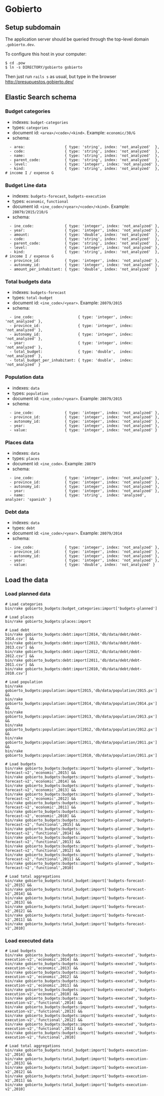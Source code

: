 # Gobierto

## Setup subdomain

The application server should be queried through the top-level domain `.gobierto.dev`.

To configure this host in your computer:

```
$ cd .pow
$ ln -s DIRECTORY/gobierto gobierto
```

Then just run `rails s` as usual, but type in the browser http://presupuestos.gobierto.dev/

## Elastic Search schema

### Budget categories

- indexes: `budget-categories`
- types: `categories`
- document id: `<area>/<code>/<kind>`. Example: `economic/30/G`
- schema:

```
  - area:                  { type: 'string', index: 'not_analyzed'  },
  - code:                  { type: 'string', index: 'not_analyzed'  },
  - name:                  { type: 'string', index: 'not_analyzed'  },
  - parent_code:           { type: 'string', index: 'not_analyzed'  },
  - level:                 { type: 'integer', index: 'not_analyzed' },
  - kind:                  { type: 'string', index: 'not_analyzed'  }, # income I / expense G
```

### Budget Line data

- indexes: `budgets-forecast`, `budgets-execution`
- types: `economic`, `functional`
- document id: `<ine_code>/<year>/<code>/<kind>`. Example: `28079/2015/210/G`
- schema:

```
  - ine_code:              { type: 'integer', index: 'not_analyzed' },
  - year:                  { type: 'integer', index: 'not_analyzed' },
  - amount:                { type: 'double', index: 'not_analyzed'  },
  - code:                  { type: 'string', index: 'not_analyzed'  },
  - parent_code:           { type: 'string', index: 'not_analyzed'  },
  - level:                 { type: 'integer', index: 'not_analyzed' },
  - kind:                  { type: 'string', index: 'not_analyzed'  }, # income I / expense G
  - province_id:           { type: 'integer', index: 'not_analyzed' },
  - autonomy_id:           { type: 'integer', index: 'not_analyzed' },
  - amount_per_inhabitant: { type: 'double', index: 'not_analyzed'  }
```

### Total budgets data

- indexes: `budgets-forecast`
- types: `total-budget`
- document id: `<ine_code>/<year>`. Example: `28079/2015`
- schema:

```
  - ine_code:                    { type: 'integer', index: 'not_analyzed' },
  - province_id:                 { type: 'integer', index: 'not_analyzed' },
  - autonomy_id:                 { type: 'integer', index: 'not_analyzed' },
  - year:                        { type: 'integer', index: 'not_analyzed' },
  - total_budget:                { type: 'double',  index: 'not_analyzed' },
  - total_budget_per_inhabitant: { type: 'double',  index: 'not_analyzed' }
```

### Population data

- indexes: `data`
- types: `population`
- document id: `<ine_code>/<year>`. Example: `28079/2015`
- schema:

```
  - ine_code:              { type: 'integer', index: 'not_analyzed' },
  - province_id:           { type: 'integer', index: 'not_analyzed' },
  - autonomy_id:           { type: 'integer', index: 'not_analyzed' },
  - year:                  { type: 'integer', index: 'not_analyzed' },
  - value:                 { type: 'integer', index: 'not_analyzed' }
```

### Places data

- indexes: `data`
- types: `places`
- document id: `<ine_code>`. Example: `28079`
- schema:

```
  - ine_code:              { type: 'integer', index: 'not_analyzed' },
  - province_id:           { type: 'integer', index: 'not_analyzed' },
  - autonomy_id:           { type: 'integer', index: 'not_analyzed' },
  - year:                  { type: 'integer', index: 'not_analyzed' },
  - name:                  { type: 'string',  index: 'analyzed', analyzer: 'spanish' }
```

### Debt data

- indexes: `data`
- types: `debt`
- document id: `<ine_code>/<year>`. Example: `28079/2014`
- schema:

```
  - ine_code:              { type: 'integer', index: 'not_analyzed' },
  - province_id:           { type: 'integer', index: 'not_analyzed' },
  - autonomy_id:           { type: 'integer', index: 'not_analyzed' },
  - year:                  { type: 'integer', index: 'not_analyzed' },
  - value:                 { type: 'double', index: 'not_analyzed' }
```


## Load the data


### Load planned data

```
# Load categories
bin/rake gobierto_budgets:budget_categories:import['budgets-planned']

# Load places
bin/rake gobierto_budgets:places:import

# Load debt
bin/rake gobierto_budgets:debt:import[2014,'db/data/debt/debt-2014.csv'] &&
bin/rake gobierto_budgets:debt:import[2013,'db/data/debt/debt-2013.csv'] &&
bin/rake gobierto_budgets:debt:import[2012,'db/data/debt/debt-2012.csv'] &&
bin/rake gobierto_budgets:debt:import[2011,'db/data/debt/debt-2011.csv'] &&
bin/rake gobierto_budgets:debt:import[2010,'db/data/debt/debt-2010.csv']

# Load population
bin/rake gobierto_budgets:population:import[2015,'db/data/population/2015.px'] &&
bin/rake gobierto_budgets:population:import[2014,'db/data/population/2014.px'] &&
bin/rake gobierto_budgets:population:import[2013,'db/data/population/2013.px'] &&
bin/rake gobierto_budgets:population:import[2012,'db/data/population/2012.px'] &&
bin/rake gobierto_budgets:population:import[2011,'db/data/population/2011.px'] &&
bin/rake gobierto_budgets:population:import[2010,'db/data/population/2011.px']

# Load budgets
bin/rake gobierto_budgets:budgets:import['budgets-planned','budgets-forecast-v2','economic',2015] &&
bin/rake gobierto_budgets:budgets:import['budgets-planned','budgets-forecast-v2','economic',2014] &&
bin/rake gobierto_budgets:budgets:import['budgets-planned','budgets-forecast-v2','economic',2013] &&
bin/rake gobierto_budgets:budgets:import['budgets-planned','budgets-forecast-v2','economic',2012] &&
bin/rake gobierto_budgets:budgets:import['budgets-planned','budgets-forecast-v2','economic',2011] &&
bin/rake gobierto_budgets:budgets:import['budgets-planned','budgets-forecast-v2','economic',2010] &&
bin/rake gobierto_budgets:budgets:import['budgets-planned','budgets-forecast-v2','functional',2015] &&
bin/rake gobierto_budgets:budgets:import['budgets-planned','budgets-forecast-v2','functional',2014] &&
bin/rake gobierto_budgets:budgets:import['budgets-planned','budgets-forecast-v2','functional',2013] &&
bin/rake gobierto_budgets:budgets:import['budgets-planned','budgets-forecast-v2','functional',2012] &&
bin/rake gobierto_budgets:budgets:import['budgets-planned','budgets-forecast-v2','functional',2011] &&
bin/rake gobierto_budgets:budgets:import['budgets-planned','budgets-forecast-v2','functional',2010]

# Load total aggregations
bin/rake gobierto_budgets:total_budget:import['budgets-forecast-v2',2015] && 
bin/rake gobierto_budgets:total_budget:import['budgets-forecast-v2',2014] &&
bin/rake gobierto_budgets:total_budget:import['budgets-forecast-v2',2013] &&
bin/rake gobierto_budgets:total_budget:import['budgets-forecast-v2',2012] &&
bin/rake gobierto_budgets:total_budget:import['budgets-forecast-v2',2011] &&
bin/rake gobierto_budgets:total_budget:import['budgets-forecast-v2',2010]
```

### Load executed data

```
# Load budgets
bin/rake gobierto_budgets:budgets:import['budgets-executed','budgets-execution-v2','economic',2014] &&
bin/rake gobierto_budgets:budgets:import['budgets-executed','budgets-execution-v2','economic',2013] &&
bin/rake gobierto_budgets:budgets:import['budgets-executed','budgets-execution-v2','economic',2012] &&
bin/rake gobierto_budgets:budgets:import['budgets-executed','budgets-execution-v2','economic',2011] &&
bin/rake gobierto_budgets:budgets:import['budgets-executed','budgets-execution-v2','economic',2010] &&
bin/rake gobierto_budgets:budgets:import['budgets-executed','budgets-execution-v2','functional',2014] &&
bin/rake gobierto_budgets:budgets:import['budgets-executed','budgets-execution-v2','functional',2013] &&
bin/rake gobierto_budgets:budgets:import['budgets-executed','budgets-execution-v2','functional',2012] &&
bin/rake gobierto_budgets:budgets:import['budgets-executed','budgets-execution-v2','functional',2011] &&
bin/rake gobierto_budgets:budgets:import['budgets-executed','budgets-execution-v2','functional',2010]

# Load total aggregations
bin/rake gobierto_budgets:total_budget:import['budgets-execution-v2',2014] &&
bin/rake gobierto_budgets:total_budget:import['budgets-execution-v2',2013] &&
bin/rake gobierto_budgets:total_budget:import['budgets-execution-v2',2012] &&
bin/rake gobierto_budgets:total_budget:import['budgets-execution-v2',2011] &&
bin/rake gobierto_budgets:total_budget:import['budgets-execution-v2',2010]
```
